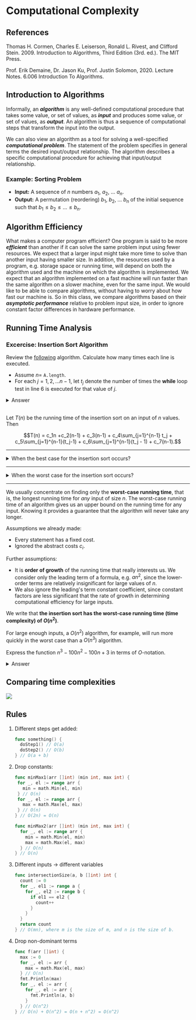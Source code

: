 # Computational Complexity

## References
Thomas H. Cormen, Charles E. Leiserson, Ronald L. Rivest, and Clifford Stein.
2009. Introduction to Algorithms, Third Edition (3rd. ed.). The MIT Press.

Prof. Erik Demaine, Dr. Jason Ku, Prof. Justin Solomon, 2020. Lecture Notes.
6.006 Introduction To Algorithms.

## Introduction to Algorithms

Informally, an ***algorithm*** is any well-defined computational procedure that
takes some value, or set of values, as ***input*** and produces some value, or set
of values, as ***output***.  An algorithm is thus a sequence of computational
steps that transform the input into the output.

We can also view an algorithm as a tool for solving a well-specified
***computational problem***. The statement of the problem specifies in general
terms the desired input/output relationship. The algorithm describes a specific
computational procedure for achieving that input/output relationship.

### Example: Sorting Problem

 * **Input:** A sequence of $n$ numbers $a_1$, $a_2$, ... $a_n$.
 * **Output:** A permutation (reordering) $b_1$, $b_2$, ... $b_n$ of the initial
   sequence such that $b_1 \leq b_2 \leq ... \leq b_n$.

## Algorithm Efficiency

What makes a computer program efficient? One program is said to be more
***efficient*** than another if it can solve the same problem input using fewer
resources. We expect that a larger input might take more time to solve than
another input having smaller size. In addition, the resources used by a program,
e.g. storage space or running time, will depend on both the algorithm used and
the machine on which the algorithm is implemented. We expect that an algorithm
implemented on a fast machine will run faster than the same algorithm on a
slower machine, even for the same input. We would like to be able to compare
algorithms, without having to worry about how fast our machine is. So in this class, we compare algorithms based on their ***asymptotic performance*** relative to
problem input size, in order to ignore constant factor differences in hardware performance.

## Running Time Analysis

### Excercise: Insertion Sort Algorithm

Review the [following](https://go.dev/play/p/6DeRwqagVT7) algorithm. Calculate how many times each line is executed.

* Assume $n =$ `A.length`.
* For each $j = 1,2,...n-1$, let $t_j$ denote the number of times the **while** loop test in line 6 is executed for that value of $j$.

<details>
<summary>Answer</summary>

```pascal
1. InsertionSort(A)                                       // Cost  Times
2.   for j = 1; j < A.length; j++                         // c_1   n
3.     key = A[j]                                         // c_2   n - 1
4.     // Insert A[j] into the sorted sequence A[1..j-1].
5.     i = j - 1                                          // c_3   n - 1
6.     while i >= 0 and A[i] > key                        // c_4   sum(t_j for j=1..n-1)
7.       A[i + 1] = A[i]                                  // c_5   sum(t_j - 1 for j=1..n-1)
8.       i = i - 1                                        // c_6   sum(t_j - 1 for j=1..n-1)
9.     A[i + 1] = key                                     // c_7   n - 1
```
</details>
</br>

Let $T(n)$ be the running time of the insertion sort on an input of $n$ values. Then

$$T(n) = c_1n +c_2(n-1) + c_3(n-1) + c_4\sum_{j=1}^{n-1} t_j + c_5\sum_{j=1}^{n-1}(t_j-1) + c_6\sum_{j=1}^{n-1}(t_j - 1) + c_7(n-1).$$

<hr/>

<details>
<summary>When the best case for the insertion sort occurs?</summary>

The best case for the insertion sort occurs if they array is already sorted. For each $j = 1, 2, ..., n-1$, $A[i] \leq key$ in line 6 when $i$ has its initial value of $j - 1$. Thus $t_j = 1$ for $j = 1, 2, ..., n-1$, and the best-case running time is

$$T(n) = c_1n + c_2(n-1) +c_3(n-1) + c_4(n-1) + c_7(n-1).$$

$$T(n) = (c_1 + c_2 + c_3 + c_4 + c_7)n - (c_2 - c_3 - c_4 - c_7).$$

We can express this running tiume as $an + b$ for *constants* $a$ and $b$ that depend on the statment costs $c_i$; it is thus a **linear function** of $n$.

</details>
<hr/>

<details>
<summary>When the worst case for the insertion sort occurs?</summary>

The worst case for the insertion sort occurs if the array is in reverse sorted order (in decreasing order). We must compare each element $A[j]$ with each element in the entire sorted subarray $A[1..j-1]$, and so $t_j = j+1$ for $j=1,2,...,n-1$.
Note that

$$\sum_{j=1}^{n-1}(j+1) = \frac{n-1}{2}(1 + n) = \frac{n(n+1)}{2} - 1$$

and 

$$\sum_{j=1}^{n-1}(j + 1 - 1) = \sum_{j=1}^{n-1}j = \frac{n-1}{2}(1 + n - 1) = \frac{n(n - 1)}{2}.$$

$$T(n) = c_1n + c_2(n-1) + c_3(n-1) + c_4\left(\frac{n(n+1)}{2} - 1\right) + c_5\left(\frac{n(n - 1)}{2}\right) + c_6\left(\frac{n(n - 1)}{2}\right) + c_7(n-1).$$

$$T(n) = \left(\frac{c_4}{2} + \frac{c_5}{2} + \frac{c_6}{2}\right)n^2 + \left(c_1 + c_2 + c_3 + \frac{c_4}{2} - \frac{c_5}{2} - \frac{c_6}{2} + c_7\right)n - \left(c_2 + c_3 + c_4 + c_7\right).$$

We can express this worst-case running time as $an^2 + bn + c$ for constants $a$, $b$, and $c$ that again depend on the statements cost $c_i$; it is thus a **quadratic function** of $n$.

</details>

<hr/>

We usually concentrate on finding only the **worst-case running time**, that is, the longest running time for *any* input of size *n*. The worst-case running time of an algorithm gives us an upper bound on the running time for any input. Knowing it provides a guarantee that the algorithm will never take any longer.

Assumptions we already made:

* Every statement has a fixed cost.
* Ignored the abstract costs $c_i$.

Further assumptions:

* It is **order of growth** of the running time that really interests us. We consider only the leading term of a formula, e.g. $an^2$, since the lower-order terms are relatively insignificant for large values of $n$.
* We also ignore the leading's term constant coefficient, since constant factors are less significant that the rate of growth in determining computational efficiency for large inputs.

We write that **the insertion sort has the worst-case running time (time complexity) of $O(n^2)$**.

For large enough inputs, a $O(n^2)$ algorithm, for example, will run more quickly in the worst case than a $O(n^3)$ algorithm.

Express the function $n^3 - 100n^2 - 100n + 3$ in terms of $O$-notation.

<details>
<summary>Answer</summary>

$$n^3 - 100n^2 - 100n + 3 = O(n^3)$$

</details>

## Comparing time complexities

![](https://miro.medium.com/max/700/1*FkQzWqqIMlAHZ_xNrEPKeA.png)

## Rules

1. Different steps get added:

   ```go
   func something() {
     doStep1() // O(a)
     doStep2() // O(b)
   } // O(a + b)
   ```

2. Drop constants:

   ```go
   func minMax1(arr []int) (min int, max int) {
    for _, el := range arr {
      min = math.Min(el, min)
    } // O(n)
    for _, el := range arr {
      max = math.Max(el, max)
    } // O(n)
   } // O(2n) = O(n)

   func minMax2(arr []int) (min int, max int) {
     for _, el := range arr {
       min = math.Min(el, min)
       max = math.Max(el, max)
     } // O(n)
   } // O(n)
   ```

3. Different inputs -> different variables

   ```go
   func intersectionSize(a, b []int) int {
     count := 0
     for _, el1 := range a {
       for _, el2 := range b {
         if el1 == el2 {
           count++
         }
       }
     }
     return count
   } // O(mn), where m is the size of m, and n is the size of b.
   ```

4. Drop non-dominant terms

   ```go
   func f(arr []int) {
     max := 0
     for _, el := arr {
       max = math.Max(el, max)
     } // O(n)
     fmt.Println(max)
     for _, el := arr {
       for _, el := arr {
         fmt.Println(a, b)
       }
     } // O(n^2)
   } // O(n) + O(n^2) = O(n + n^2) = O(n^2)
   ```
